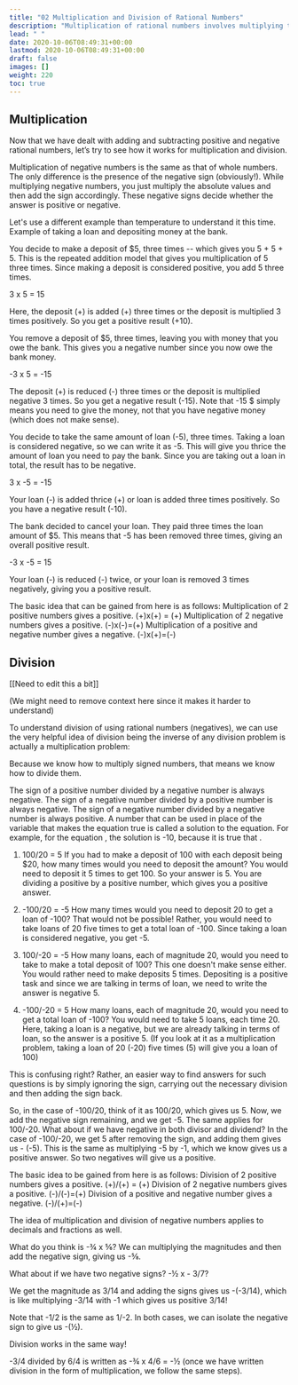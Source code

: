 ```yaml
---
title: "02 Multiplication and Division of Rational Numbers"
description: "Multiplication of rational numbers involves multiplying the absolute values and adding the sign accordingly. Division is the inverse of multiplication."
lead: " "
date: 2020-10-06T08:49:31+00:00
lastmod: 2020-10-06T08:49:31+00:00
draft: false
images: []
weight: 220
toc: true
---
```


## Multiplication

Now that we have dealt with adding and subtracting positive and negative rational numbers, let’s try to see how it works for multiplication and division.

Multiplication of negative numbers is the same as that of whole numbers. The only difference is the presence of the negative sign (obviously!). While multiplying negative numbers, you just multiply the absolute values and then add the sign accordingly. These negative signs decide whether the answer is positive or negative.

Let's use a different example than temperature to understand it this time. Example of taking a loan and depositing money at the bank.  

You decide to make a deposit of $5, three times -- which gives you 5 + 5 + 5. This is the repeated addition model that gives you multiplication of 5 three times. Since making a deposit is considered positive, you add 5 three times.

3 x 5 = 15 

Here, the deposit (+) is added (+) three times or the deposit is multiplied 3 times positively. So you get a positive result (+10). 

You remove a deposit of $5, three times, leaving you with money that you owe the bank. This gives you a negative number since you now owe the bank money.

-3 x 5 = -15

The deposit (+) is reduced (-) three times or the deposit is multiplied negative 3 times. So you get a negative result (-15). Note that -15 $ simply means you need to give the money, not that you have negative money (which does not make sense). 

You decide to take the same amount of loan (-5), three times. Taking a loan is considered negative, so we can write it as -5. This will give you thrice the amount of loan you need to pay the bank. Since you are taking out a loan in total, the result has to be negative. 

3 x -5 = -15

Your loan (-) is added thrice (+) or loan is added three times positively. So you have a negative result (-10).

The bank decided to cancel your loan. They paid three times the loan amount of $5. This means that -5 has been removed three times, giving an overall positive result.

-3 x -5 = 15

Your loan (-) is reduced (-) twice, or your loan is removed 3 times negatively, giving you a positive result. 


The basic idea that can be gained from here is as follows:
Multiplication of 2 positive numbers gives a positive. (+)x(+) = (+)
Multiplication of 2 negative numbers gives a positive. (-)x(-)=(+)
Multiplication of a positive and negative number gives a negative. (-)x(+)=(-)


## Division

[[Need to edit this a bit]]

(We might need to remove context here since it makes it harder to understand)

To understand division of using rational numbers (negatives), we can use the very helpful idea of division being the inverse of any division problem is actually a multiplication problem:

Because we know how to multiply signed numbers, that means we know how to divide them.

The sign of a positive number divided by a negative number is always negative.
The sign of a negative number divided by a positive number is always negative.
The sign of a negative number divided by a negative number is always positive.
A number that can be used in place of the variable that makes the equation true is called a solution to the equation. For example, for the equation , the solution is -10, because it is true that .


1. 100/20 = 5
If you had to make a deposit of 100 with each deposit being $20, how many times would you need to deposit the amount? 
You would need to deposit it 5 times to get 100. So your answer is 5. You are dividing a positive by a positive number, which gives you a positive answer.


2. -100/20 = -5
How many times would you need to deposit 20 to get a loan of -100? That would not be possible! Rather, you would need to take loans of 20 five times to get a total loan of -100. Since taking a loan is considered negative, you get -5. 

3. 100/-20 = -5 
How many loans, each of magnitude 20, would you need to take to make a total deposit of 100? This one doesn't make sense either. You would rather need to make deposits 5 times. Depositing is a positive task and since we are talking in terms of loan, we need to write the answer is negative 5. 

4. -100/-20 = 5
How many loans, each of magnitude 20, would you need to get a total loan of -100? You would need to take 5 loans, each time 20. Here, taking a loan is a negative, but we are already talking in terms of loan, so the answer is a positive 5. (If you look at it as a multiplication problem, taking a loan of 20 (-20) five times (5) will give you a loan of 100) 

This is confusing right? Rather, an easier way to find answers for such questions is by simply ignoring the sign, carrying out the necessary division and then adding the sign back. 

So, in the case of -100/20, think of it as 100/20, which gives us 5. Now, we add the negative sign remaining, and we get -5. The same applies for 100/-20.
What about if we have negative in both divisor and dividend? In the case of -100/-20, we get 5 after removing the sign, and adding them gives us - (-5). This is the same as multiplying -5 by -1, which we know gives us a positive answer. So two negatives will give us a positive. 


The basic idea to be gained from here is as follows:
Division of 2 positive numbers gives a positive. (+)/(+) = (+)
Division of 2 negative numbers gives a positive. (-)/(-)=(+)
Division of a positive and negative number gives a negative. (-)/(+)=(-)


The idea of multiplication and division of negative numbers applies to decimals and fractions as well. 

What do you think is -¾ x ⅚?
We can multiplying the magnitudes and then add the negative sign, giving us -⅝. 

What about if we have two negative signs? -½ x - 3/7?

We get the magnitude as 3/14 and adding the signs gives us -(-3/14), which is like multiplying -3/14 with -1 which gives us positive 3/14!


Note that -1/2 is the same as 1/-2. In both cases, we can isolate the negative sign to give us -(½).

Division works in the same way!

-3/4 divided by 6/4 is written as -¾ x 4/6 = -½ (once we have written division in the form of multiplication, we follow the same steps).
